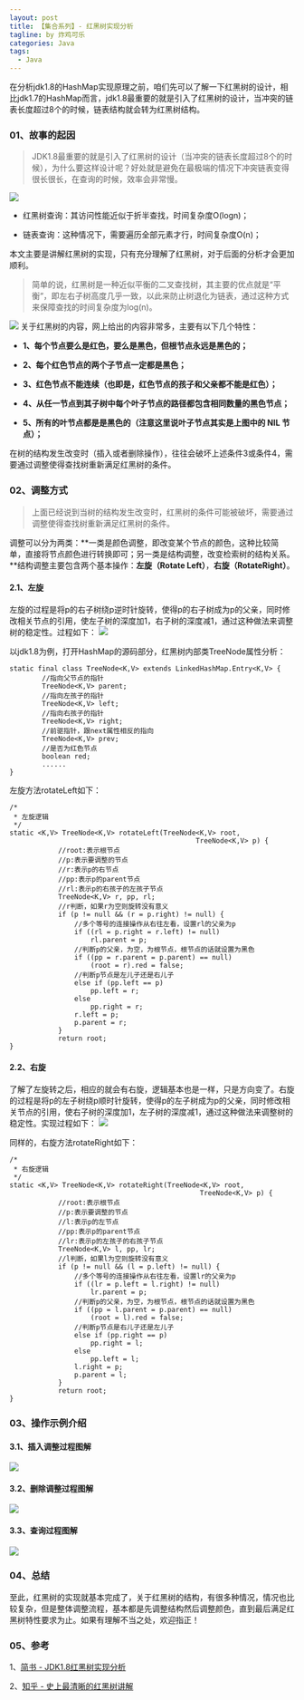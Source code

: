 ```yaml
---
layout: post
title: 【集合系列】- 红黑树实现分析
tagline: by 炸鸡可乐
categories: Java
tags: 
  - Java
---
```


在分析jdk1.8的HashMap实现原理之前，咱们先可以了解一下红黑树的设计，相比jdk1.7的HashMap而言，jdk1.8最重要的就是引入了红黑树的设计，当冲突的链表长度超过8个的时候，链表结构就会转为红黑树结构。

<!--more-->
### 01、故事的起因
> JDK1.8最重要的就是引入了红黑树的设计（当冲突的链表长度超过8个的时候），为什么要这样设计呢？好处就是避免在最极端的情况下冲突链表变得很长很长，在查询的时候，效率会非常慢。

![](http://www.justdojava.com/assets/images/2019/java/image-jay/ff1328a595314ae4a7bddcea7820e476.jpg)

* 红黑树查询：其访问性能近似于折半查找，时间复杂度O(logn)；

* 链表查询：这种情况下，需要遍历全部元素才行，时间复杂度O(n)；


本文主要是讲解红黑树的实现，只有充分理解了红黑树，对于后面的分析才会更加顺利。

> 简单的说，红黑树是一种近似平衡的二叉查找树，其主要的优点就是“平衡“，即左右子树高度几乎一致，以此来防止树退化为链表，通过这种方式来保障查找的时间复杂度为log(n)。

![](http://www.justdojava.com/assets/images/2019/java/image-jay/c8dae9703ad941368a4eedb79c61de3e.jpg)
关于红黑树的内容，网上给出的内容非常多，主要有以下几个特性：

* **1、每个节点要么是红色，要么是黑色，但根节点永远是黑色的；**

* **2、每个红色节点的两个子节点一定都是黑色；**

* **3、红色节点不能连续（也即是，红色节点的孩子和父亲都不能是红色）；**

* **4、从任一节点到其子树中每个叶子节点的路径都包含相同数量的黑色节点；**

* **5、所有的叶节点都是是黑色的（注意这里说叶子节点其实是上图中的 NIL 节点）；**


在树的结构发生改变时（插入或者删除操作），往往会破坏上述条件3或条件4，需要通过调整使得查找树重新满足红黑树的条件。

### 02、调整方式
> 上面已经说到当树的结构发生改变时，红黑树的条件可能被破坏，需要通过调整使得查找树重新满足红黑树的条件。

调整可以分为两类：**一类是颜色调整，即改变某个节点的颜色，这种比较简单，直接将节点颜色进行转换即可；另一类是结构调整，改变检索树的结构关系。**结构调整主要包含两个基本操作：**左旋（Rotate Left）**，**右旋（RotateRight）**。




#### 2.1、左旋
左旋的过程是将p的右子树绕p逆时针旋转，使得p的右子树成为p的父亲，同时修改相关节点的引用，使左子树的深度加1，右子树的深度减1，通过这种做法来调整树的稳定性。过程如下：
![](http://www.justdojava.com/assets/images/2019/java/image-jay/238c1047c63d4d6bb61e63ae058da261.jpg)

以jdk1.8为例，打开HashMap的源码部分，红黑树内部类TreeNode属性分析：
```
static final class TreeNode<K,V> extends LinkedHashMap.Entry<K,V> {
		//指向父节点的指针
		TreeNode<K,V> parent;
		//指向左孩子的指针
        TreeNode<K,V> left;
		//指向右孩子的指针
        TreeNode<K,V> right;
		//前驱指针，跟next属性相反的指向
        TreeNode<K,V> prev;
		//是否为红色节点
        boolean red;
		......
}
```
左旋方法rotateLeft如下：
```
/*
 * 左旋逻辑
 */
static <K,V> TreeNode<K,V> rotateLeft(TreeNode<K,V> root,
                                              TreeNode<K,V> p) {
			//root:表示根节点
			//p:表示要调整的节点
			//r:表示p的右节点
			//pp:表示p的parent节点
			//rl:表示p的右孩子的左孩子节点
            TreeNode<K,V> r, pp, rl;
			//r判断，如果r为空则旋转没有意义
            if (p != null && (r = p.right) != null) {
				//多个等号的连接操作从右往左看，设置rl的父亲为p
                if ((rl = p.right = r.left) != null)
                    rl.parent = p;
				//判断p的父亲，为空，为根节点，根节点的话就设置为黑色
                if ((pp = r.parent = p.parent) == null)
                    (root = r).red = false;
				//判断p节点是左儿子还是右儿子
                else if (pp.left == p)
                    pp.left = r;
                else
                    pp.right = r;
                r.left = p;
                p.parent = r;
            }
            return root;
}
```

#### 2.2、右旋
了解了左旋转之后，相应的就会有右旋，逻辑基本也是一样，只是方向变了。右旋的过程是将p的左子树绕p顺时针旋转，使得p的左子树成为p的父亲，同时修改相关节点的引用，使右子树的深度加1，左子树的深度减1，通过这种做法来调整树的稳定性。实现过程如下：
![](http://www.justdojava.com/assets/images/2019/java/image-jay/7554d82fba4241e58509cab4a018c113.jpg)

同样的，右旋方法rotateRight如下：
```
/*
 * 右旋逻辑
 */
static <K,V> TreeNode<K,V> rotateRight(TreeNode<K,V> root,
                                               TreeNode<K,V> p) {
			//root:表示根节点
			//p:表示要调整的节点
			//l:表示p的左节点
			//pp:表示p的parent节点
			//lr:表示p的左孩子的右孩子节点
            TreeNode<K,V> l, pp, lr;
			//l判断，如果l为空则旋转没有意义
            if (p != null && (l = p.left) != null) {
				//多个等号的连接操作从右往左看，设置lr的父亲为p
                if ((lr = p.left = l.right) != null)
                    lr.parent = p;
				//判断p的父亲，为空，为根节点，根节点的话就设置为黑色
                if ((pp = l.parent = p.parent) == null)
                    (root = l).red = false;
				//判断p节点是右儿子还是左儿子
                else if (pp.right == p)
                    pp.right = l;
                else
                    pp.left = l;
                l.right = p;
                p.parent = l;
            }
            return root;
}
```

### 03、操作示例介绍
#### 3.1、插入调整过程图解
![](http://www.justdojava.com/assets/images/2019/java/image-jay/f6a3762e1e55469d8dd7c68f2f97ce88.jpg)

#### 3.2、删除调整过程图解
![](http://www.justdojava.com/assets/images/2019/java/image-jay/6537e1121b1846d98361b34dd80aed91.jpg)

#### 3.3、查询过程图解
![](http://www.justdojava.com/assets/images/2019/java/image-jay/42d3722ae183469ca427434b6a93c6ed.jpg)

### 04、总结
至此，红黑树的实现就基本完成了，关于红黑树的结构，有很多种情况，情况也比较复杂，但是整体调整流程，基本都是先调整结构然后调整颜色，直到最后满足红黑树特性要求为止。如果有理解不当之处，欢迎指正！

### 05、参考
1、[简书 - JDK1.8红黑树实现分析](https://www.jianshu.com/p/34b6878ae6de)

2、[知乎 - 史上最清晰的红黑树讲解](https://zhuanlan.zhihu.com/p/24810439?refer=dreawer)